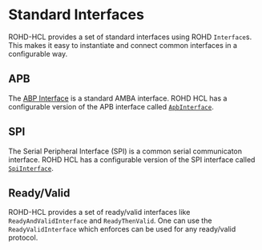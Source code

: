 # Standard Interfaces

ROHD-HCL provides a set of standard interfaces using ROHD `Interface`s.  This makes it easy to instantiate and connect common interfaces in a configurable way.

## APB

The [ABP Interface](https://developer.arm.com/documentation/ihi0024/latest/) is a standard AMBA interface.  ROHD HCL has a configurable version of the APB interface called [`ApbInterface`](https://intel.github.io/rohd-hcl/rohd_hcl/ApbInterface-class.html).

## SPI

The Serial Peripheral Interface (SPI) is a common serial communicaton interface. ROHD HCL has a configurable version of the SPI interface called [`SpiInterface`](https://intel.github.io/rohd-hcl/rohd_hcl/SpiInterface-class.html).


## Ready/Valid

ROHD-HCL provides a set of ready/valid interfaces like `ReadyAndValidInterface` and `ReadyThenValid`. One can use the `ReadyValidInterface` which enforces can be used for any ready/valid protocol.
